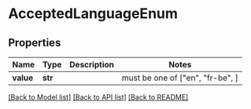 # AcceptedLanguageEnum


## Properties
Name | Type | Description | Notes
------------ | ------------- | ------------- | -------------
**value** | **str** |  |  must be one of ["en", "fr-be", ]

[[Back to Model list]](../README.md#documentation-for-models) [[Back to API list]](../README.md#documentation-for-api-endpoints) [[Back to README]](../README.md)


